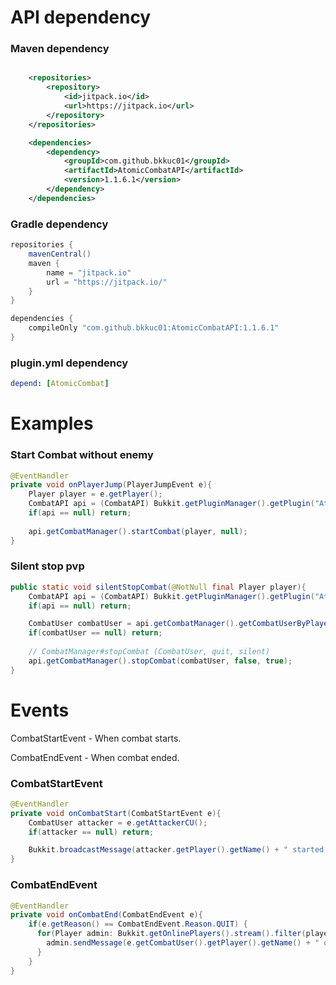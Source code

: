 # API dependency

### Maven dependency
```xml

    <repositories>
        <repository>
            <id>jitpack.io</id>
            <url>https://jitpack.io</url>
        </repository>
    </repositories>

    <dependencies>
        <dependency>
            <groupId>com.github.bkkuc01</groupId>
            <artifactId>AtomicCombatAPI</artifactId>
            <version>1.1.6.1</version>
        </dependency>
    </dependencies>

```

### Gradle dependency
```groovy
repositories {
    mavenCentral()
    maven {
        name = "jitpack.io"
        url = "https://jitpack.io/"
    }
}

dependencies {
    compileOnly "com.github.bkkuc01:AtomicCombatAPI:1.1.6.1"
}
```

### plugin.yml dependency
```YAML
depend: [AtomicCombat]
```

# Examples

### Start Combat without enemy
```java
@EventHandler
private void onPlayerJump(PlayerJumpEvent e){
    Player player = e.getPlayer();
    CombatAPI api = (CombatAPI) Bukkit.getPluginManager().getPlugin("AtomicCombat");
    if(api == null) return;
        
    api.getCombatManager().startCombat(player, null);
}
```

### Silent stop pvp
```java
public static void silentStopCombat(@NotNull final Player player){
    CombatAPI api = (CombatAPI) Bukkit.getPluginManager().getPlugin("AtomicCombat");
    if(api == null) return;

    CombatUser combatUser = api.getCombatManager().getCombatUserByPlayer(player);
    if(combatUser == null) return;
        
    // CombatManager#stopCombat (CombatUser, quit, silent)
    api.getCombatManager().stopCombat(combatUser, false, true);
}
```

# Events

CombatStartEvent - When combat starts.

CombatEndEvent - When combat ended.

### CombatStartEvent
```java
@EventHandler
private void onCombatStart(CombatStartEvent e){
    CombatUser attacker = e.getAttackerCU();
    if(attacker == null) return;

    Bukkit.broadcastMessage(attacker.getPlayer().getName() + " started pvp with " + e.getTargetCU().getPlayer().getName());
}
```

### CombatEndEvent
```java
@EventHandler
private void onCombatEnd(CombatEndEvent e){
    if(e.getReason() == CombatEndEvent.Reason.QUIT) {
      for(Player admin: Bukkit.getOnlinePlayers().stream().filter(player -> player.isOnline()).collect(Collectors.toList())) {
        admin.sendMessage(e.getCombatUser().getPlayer().getName() + " quited in combat time and was killed by punish!");
      }
    }
}
```



